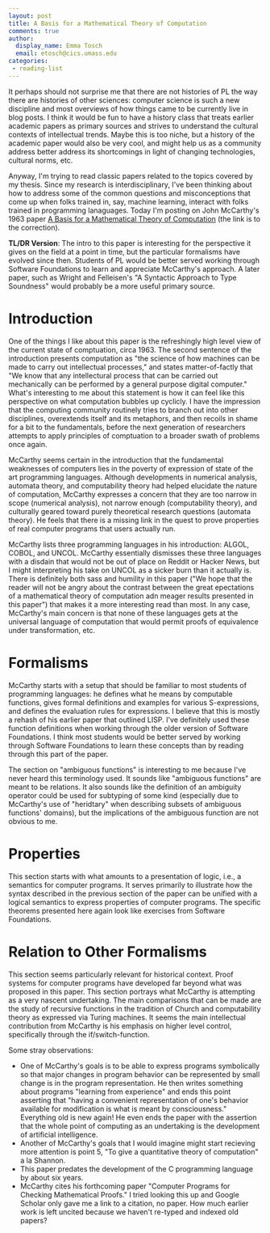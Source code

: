 ```yaml
---
layout: post
title: A Basis for a Mathematical Theory of Computation
comments: true
author:
  display_name: Emma Tosch
  email: etosch@cics.umass.edu
categories:
 - reading-list
---
```


It perhaps should not surprise me that there are not histories of PL the way there are histories of other sciences: computer science is such a new discipline and most overviews of how things came to be currently live in blog posts. I think it would be fun to have a history class that treats earlier academic papers as primary sources and strives to understand the cultural contexts of intellectual trends. Maybe this is too niche, but a history of the academic paper would also be very cool, and might help us as a community address better address its shortcomings in light of changing technologies, cultural norms, etc.

Anyway, I'm trying to read classic papers related to the topics covered by my thesis. Since my research is interdisciplinary, I've been thinking about how to address some of the common questions and misconceptions that come up when folks trained in, say, machine learning, interact with folks trained in programming lanaguages. Today I'm posting on John McCarthy's 1963 paper [A Basis for a Mathematical Theory of Computation](https://ropas.snu.ac.kr/~kwang/4190.310/mccarthy63basis.pdf) (the link is to the correction).

**TL/DR Version**: The intro to this paper is interesting for the perspective it gives on the field at a point in time, but the particular formalisms have evolved since then. Students of PL would be better served working through Software Foundations to learn and appreciate McCarthy's approach. A later paper, such as Wright and Felleisen's "A Syntactic Approach to Type Soundness" would probably be a more useful primary source.

# Introduction 

One of the things I like about this paper is the refreshingly high level view of the current state of comptuation, circa 1963. The second sentence of the introduction presents computation as "the science of how machines can be made to carry out intellectual processes," and states matter-of-factly that "We know that any intellectural process that can be carried out mechanically can be performed by a general purpose digital computer."  What's interesting to me about this statement is how it can feel like this perspective on what computation bubbles up cyclicly. I have the impression that the computing community routinely tries to branch out into other disciplines, overextends itself and its metaphors, and then recoils in shame for a bit to the fundamentals, before the next generation of researchers attempts to apply principles of comptuation to a broader swath of problems once again. 

McCarthy seems certain in the introduction that the fundamental weaknesses of computers lies in the poverty of expression of state of the art programming languages. Although developments in numerical analysis, automata theory, and computability theory had helped elucidate the nature of computation, McCarthy expresses a concern that they are too narrow in scope (numerical analysis), not narrow enough (computability theory), and culturally geared toward purely theoretical research questions (automata theory). He feels that there is a missing link in the quest to prove properties of real computer programs that users actually run.


McCarthy lists three programming languages in his introduction: ALGOL, COBOL, and UNCOL. McCarthy essentially dismisses these three languages with a disdain that would not be out of place on Reddit or Hacker News, but I might interpreting his take on UNCOL as a sicker burn than it actually is. There is definitely both sass and humility in this paper ("We hope that the reader will not be angry about the contrast between the great epectations of a mathematical theory of computation adn meager results presented in this paper") that makes it a more interesting read than most. In any case, McCarthy's main concern is that none of these languages gets at the universal language of computation that would permit proofs of equivalence under transformation, etc.

# Formalisms

McCarthy starts with a setup that should be familiar to most students of programming languages: he defines what he means by computable functions, gives formal definitions and examples for various S-expressions, and defines the evaluation rules for expressions. I believe that this is mostly a rehash of his earlier paper that outlined LISP. I've definitely used these function definitions when working through the older version of Software Foundations. I think most students would be better served by working through Software Foundations to learn these concepts than by reading through this part of the paper.

The section on "ambiguous functions" is interesting to me because I've never heard this terminology used. It sounds like "ambiguous functions" are meant to be relations. It also sounds like the definition of an ambiguity operator could be used for subtyping of some kind (especially due to McCarthy's use of "heridtary" when describing subsets of ambiguous functions' domains), but the implications of the ambiguous function are not obvious to me.


# Properties

This section starts with what amounts to a presentation of logic, i.e., a semantics for computer programs. It serves primarily to illustrate how the syntax described in the previous section of the paper can be unified with a logical semantics to express properties of computer programs. The specific theorems presented here again look like exercises from Software Foundations. 

# Relation to Other Formalisms

This section seems particularly relevant for historical context. Proof systems for computer programs have developed far beyond what was proposed in this paper. This section portrays what McCarthy is attempting as a very nascent undertaking. The main comparisons that can be made are the study of recursive functions in the tradition of Church and computability theory as expressed via Turing machines. It seems the main intellectual contribution from McCarthy is his emphasis on higher level control, specifically through the if/switch-function.


Some stray observations:
* One of McCarthy's goals is to be able to express programs symbolically so that major changes in program behavior can be represented by small change is in the program representation. He then writes something about programs "learning from experience" and ends this point asserting that "having a convenient representation of one's behavior available for modification is what is meant by consciousness." Everything old is new again! He even ends the paper with the assertion that the whole point of computing as an undertaking is the development of artificial intelligence. 
* Another of McCarthy's goals that I would imagine might start recieving more attention is point 5, "To give a quantitative theory of computation" a la Shannon. 
* This paper predates the development of the C programming language by about six years.
* McCarthy cites his forthcoming paper "Computer Programs for Checking Mathematical Proofs." I tried looking this up and Google Scholar only gave me a link to a citation, no paper. How much earlier work is left uncited because we haven't re-typed and indexed old papers?
